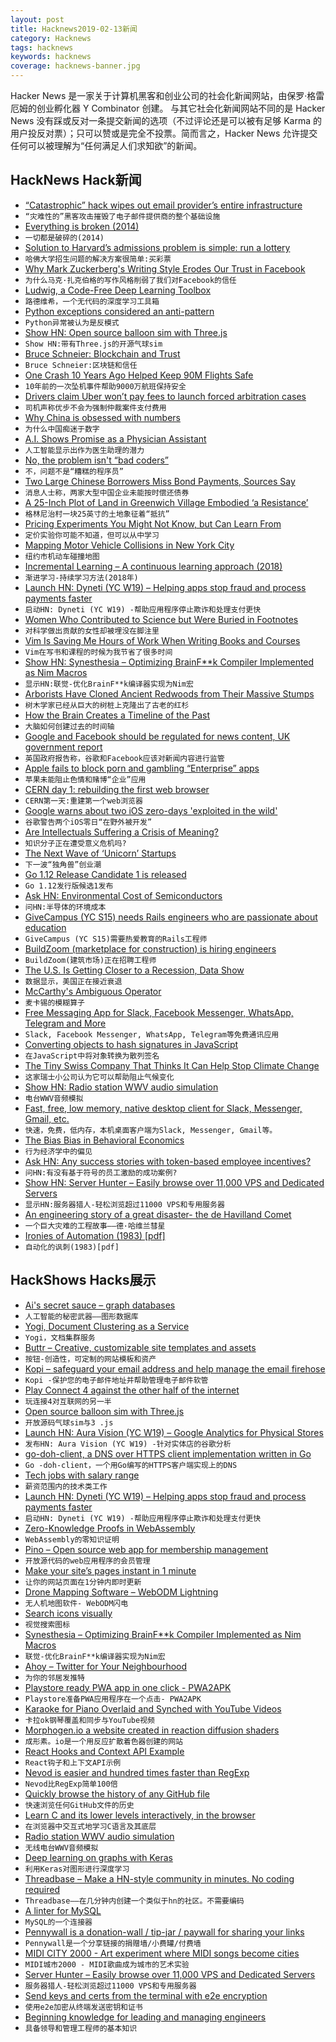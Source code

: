 ```yaml
---
layout: post
title: Hacknews2019-02-13新闻
category: Hacknews
tags: hacknews
keywords: hacknews
coverage: hacknews-banner.jpg
---
```


Hacker News 是一家关于计算机黑客和创业公司的社会化新闻网站，由保罗·格雷厄姆的创业孵化器 Y Combinator 创建。
与其它社会化新闻网站不同的是 Hacker News 没有踩或反对一条提交新闻的选项（不过评论还是可以被有足够 Karma 的用户投反对票）；只可以赞或是完全不投票。简而言之，Hacker News 允许提交任何可以被理解为“任何满足人们求知欲”的新闻。

## HackNews Hack新闻


- [“Catastrophic” hack wipes out email provider’s entire infrastructure](https://arstechnica.com/information-technology/2019/02/catastrophic-hack-on-email-provider-destroys-almost-two-decades-of-data/)
- `“灾难性的”黑客攻击摧毁了电子邮件提供商的整个基础设施`
- [Everything is broken (2014)](https://medium.com/message/everything-is-broken-81e5f33a24e1)
- `一切都是破碎的(2014)`
- [Solution to Harvard’s admissions problem is simple: run a lottery](https://qz.com/1520155/harvard-needs-to-introduce-a-lottery-for-truly-fair-admissions/)
- `哈佛大学招生问题的解决方案很简单:买彩票`
- [Why Mark Zuckerberg&#39;s Writing Style Erodes Our Trust in Facebook](https://slab.com/blog/zuckerberg-writing-trust/)
- `为什么马克·扎克伯格的写作风格削弱了我们对Facebook的信任`
- [Ludwig, a Code-Free Deep Learning Toolbox](https://eng.uber.com/introducing-ludwig/)
- `路德维希，一个无代码的深度学习工具箱`
- [Python exceptions considered an anti-pattern](https://sobolevn.me/2019/02/python-exceptions-considered-an-antipattern)
- `Python异常被认为是反模式`
- [Show HN: Open source balloon sim with Three.js](https://alexanderperrin.com.au/triangles/ballooning/)
- `Show HN:带有Three.js的开源气球sim`
- [Bruce Schneier: Blockchain and Trust](https://www.schneier.com/blog/archives/2019/02/blockchain_and_.html)
- `Bruce Schneier:区块链和信任`
- [One Crash 10 Years Ago Helped Keep 90M Flights Safe](https://www.bloomberg.com/news/articles/2019-02-12/the-colgan-air-crash-helped-keep-90-million-flights-safe)
- `10年前的一次坠机事件帮助9000万航班保持安全`
- [Drivers claim Uber won’t pay fees to launch forced arbitration cases](https://www.reuters.com/article/legal-us-otc-uber/forced-into-arbitration-12500-drivers-claim-uber-wont-pay-fees-to-launch-cases-idUSKBN1O52C6)
- `司机声称优步不会为强制仲裁案件支付费用`
- [Why China is obsessed with numbers](http://www.bbc.com/travel/story/20190210-why-china-is-obsessed-with-numbers)
- `为什么中国痴迷于数字`
- [A.I. Shows Promise as a Physician Assistant](https://www.nytimes.com/2019/02/11/health/artificial-intelligence-medical-diagnosis.html)
- `人工智能显示出作为医生助理的潜力`
- [No, the problem isn&#39;t “bad coders”](https://medium.com/@sgrif/no-the-problem-isnt-bad-coders-ed4347810270)
- `不，问题不是“糟糕的程序员”`
- [Two Large Chinese Borrowers Miss Bond Payments, Sources Say](https://www.bloomberg.com/news/articles/2019-02-11/two-large-chinese-borrowers-are-said-to-miss-bond-payments)
- `消息人士称，两家大型中国企业未能按时偿还债券`
- [A 25-Inch Plot of Land in Greenwich Village Embodied ‘a Resistance’](https://www.nytimes.com/2019/02/10/nyregion/hess-triangle-greenwich-village.html)
- `格林尼治村一块25英寸的土地象征着“抵抗”`
- [Pricing Experiments You Might Not Know, but Can Learn From](https://conversionxl.com/blog/pricing-experiments-you-might-not-know-but-can-learn-from/)
- `定价实验你可能不知道，但可以从中学习`
- [Mapping Motor Vehicle Collisions in New York City](https://toddwschneider.com/posts/nyc-motor-vehicle-collisions-map/)
- `纽约市机动车碰撞地图`
- [Incremental Learning – A continuous learning approach (2018)](https://kishorepv.github.io/The-value-of-Incremental_learning/)
- `渐进学习-持续学习方法(2018年)`
- [Launch HN: Dyneti (YC W19) – Helping apps stop fraud and process payments faster](item?id=19145785)
- `启动HN: Dyneti (YC W19) -帮助应用程序停止欺诈和处理支付更快`
- [Women Who Contributed to Science but Were Buried in Footnotes](https://www.theatlantic.com/science/archive/2019/02/womens-history-in-science-hidden-footnotes/582472/)
- `对科学做出贡献的女性却被埋没在脚注里`
- [Vim Is Saving Me Hours of Work When Writing Books and Courses](https://nickjanetakis.com/blog/vim-is-saving-me-hours-of-work-when-writing-books-and-courses)
- `Vim在写书和课程的时候为我节省了很多时间`
- [Show HN: Synesthesia – Optimizing BrainF**k Compiler Implemented as Nim Macros](https://github.com/Jeff-Ciesielski/synesthesia)
- `显示HN:联觉-优化BrainF**k编译器实现为Nim宏`
- [Arborists Have Cloned Ancient Redwoods from Their Massive Stumps](https://e360.yale.edu/digest/arborists-have-cloned-ancient-redwoods-from-their-massive-stumps)
- `树木学家已经从巨大的树桩上克隆出了古老的红杉`
- [How the Brain Creates a Timeline of the Past](https://www.quantamagazine.org/how-the-brain-creates-a-timeline-of-the-past-20190212/)
- `大脑如何创建过去的时间轴`
- [Google and Facebook should be regulated for news content, UK government report](https://www.cnbc.com/2019/02/12/google-facebook-apple-news-should-be-regulated-uk-government-report.html)
- `英国政府报告称，谷歌和Facebook应该对新闻内容进行监管`
- [Apple fails to block porn and gambling “Enterprise” apps](https://techcrunch.com/2019/02/12/apple-porn-gambling-apps/)
- `苹果未能阻止色情和赌博“企业”应用`
- [CERN day 1: rebuilding the first web browser](https://remysharp.com/2019/02/12/cern-day-1)
- `CERN第一天:重建第一个web浏览器`
- [Google warns about two iOS zero-days &#39;exploited in the wild&#39;](https://www.zdnet.com/article/google-warns-about-two-ios-zero-days-exploited-in-the-wild/)
- `谷歌警告两个iOS零日“在野外被开发”`
- [Are Intellectuals Suffering a Crisis of Meaning?](https://blogs.scientificamerican.com/beautiful-minds/are-intellectuals-suffering-a-crisis-of-meaning/)
- `知识分子正在遭受意义危机吗?`
- [The Next Wave of ‘Unicorn’ Startups](https://www.nytimes.com/2019/02/10/technology/new-wave-unicorn-start-ups.html)
- `下一波“独角兽”创业潮`
- [Go 1.12 Release Candidate 1 is released](https://groups.google.com/forum/#!msg/golang-announce/r0R2jijOjBo/Egi-Q4uWGQAJ)
- `Go 1.12发行版候选1发布`
- [Ask HN: Environmental Cost of Semiconductors](item?id=19144827)
- `问HN:半导体的环境成本`
- [GiveCampus (YC S15) needs Rails engineers who are passionate about education](https://www.givecampus.com/careers#engineering)
- `GiveCampus (YC S15)需要热爱教育的Rails工程师`
- [BuildZoom (marketplace for construction) is hiring engineers](https://jobs.lever.co/buildzoom)
- `BuildZoom(建筑市场)正在招聘工程师`
- [The U.S. Is Getting Closer to a Recession, Data Show](https://www.barrons.com/articles/the-u-s-is-in-the-late-stages-of-expansion-data-show-51549642305?mod=bol-social-fb)
- `数据显示，美国正在接近衰退`
- [McCarthy&#39;s Ambiguous Operator](http://www.randomhacks.net/2005/10/11/amb-operator/)
- `麦卡锡的模糊算子`
- [Free Messaging App for Slack, Facebook Messenger, WhatsApp, Telegram and More](https://meetfranz.com/)
- `Slack, Facebook Messenger, WhatsApp, Telegram等免费通讯应用`
- [Converting objects to hash signatures in JavaScript](https://kuby.ca/converting-objects-to-hash-signatures-in-javascript/)
- `在JavaScript中将对象转换为散列签名`
- [The Tiny Swiss Company That Thinks It Can Help Stop Climate Change](https://www.nytimes.com/2019/02/12/magazine/climeworks-business-climate-change.html)
- `这家瑞士小公司认为它可以帮助阻止气候变化`
- [Show HN: Radio station WWV audio simulation](https://wwv.mcodes.org)
- `电台WWV音频模拟`
- [Fast, free, low memory, native desktop client for Slack, Messenger, Gmail, etc.](https://volt.ws)
- `快速，免费，低内存，本机桌面客户端为Slack, Messenger, Gmail等。`
- [The Bias Bias in Behavioral Economics](https://www.nowpublishers.com/article/Details/RBE-0092)
- `行为经济学中的偏见`
- [Ask HN: Any success stories with token-based employee incentives?](item?id=19143194)
- `问HN:有没有基于符号的员工激励的成功案例?`
- [Show HN: Server Hunter – Easily browse over 11,000 VPS and Dedicated Servers](https://www.serverhunter.com)
- `显示HN:服务器猎人-轻松浏览超过11000 VPS和专用服务器`
- [An engineering story of a great disaster- the de Havilland Comet](http://www.greatdisasters.co.uk/the-de-havilland-comet/)
- `一个巨大灾难的工程故事——德·哈维兰彗星`
- [Ironies of Automation (1983) [pdf]](https://www.ise.ncsu.edu/wp-content/uploads/2017/02/Bainbridge_1983_Automatica.pdf)
- `自动化的讽刺(1983)[pdf]`


## HackShows Hacks展示

- [ Ai&#39;s secret sauce – graph databases](https://hackernoon.com/when-is-the-singularity-coming-21cb436e1172)
- `人工智能的秘密武器——图形数据库`
- [ Yogi, Document Clustering as a Service](https://cluster.meetyogi.com/)
- `Yogi，文档集群服务`
- [ Buttr – Creative, customizable site templates and assets](https://buttr.xyz)
- `按钮-创造性，可定制的网站模板和资产`
- [ Kopi – safeguard your email address and help manage the email firehose](https://kopi.cloud)
- `Kopi -保护您的电子邮件地址并帮助管理电子邮件软管`
- [ Play Connect 4 against the other half of the internet](https://foursnet.com/)
- `玩连接4对互联网的另一半`
- [ Open source balloon sim with Three.js](https://alexanderperrin.com.au/triangles/ballooning/)
- `开放源码气球sim与3 .js`
- [Launch HN: Aura Vision (YC W19) – Google Analytics for Physical Stores](https://news.ycombinator.com/item?id=19136734)
- `发布HN: Aura Vision (YC W19) -针对实体店的谷歌分析`
- [ go-doh-client, a DNS over HTTPS client implementation written in Go](https://github.com/babolivier/go-doh-client)
- `Go -doh-client，一个用Go编写的HTTPS客户端实现上的DNS`
- [ Tech jobs with salary range](https://pewa.site/)
- `薪资范围内的技术类工作`
- [Launch HN: Dyneti (YC W19) – Helping apps stop fraud and process payments faster](https://news.ycombinator.com/item?id=19145785)
- `启动HN: Dyneti (YC W19) -帮助应用程序停止欺诈和处理支付更快`
- [ Zero-Knowledge Proofs in WebAssembly](https://zkwasm.kobi.one)
- `WebAssembly的零知识证明`
- [ Pino – Open source web app for membership management](https://pinomembers.com)
- `开放源代码的web应用程序的会员管理`
- [ Make your site’s pages instant in 1 minute](https://instant.page/)
- `让你的网站页面在1分钟内即时更新`
- [ Drone Mapping Software – WebODM Lightning](https://webodm.net)
- `无人机地图软件- WebODM闪电`
- [ Search icons visually](http://compute.vision/nouns/index.html)
- `视觉搜索图标`
- [ Synesthesia – Optimizing BrainF**k Compiler Implemented as Nim Macros](https://github.com/Jeff-Ciesielski/synesthesia)
- `联觉-优化BrainF**k编译器实现为Nim宏`
- [ Ahoy – Twitter for Your Neighbourhood](https://itsahoy.com/)
- `为你的邻居发推特`
- [ Playstore ready PWA app in one click - PWA2APK](https://news.ycombinator.com/item?id=19143426)
- `Playstore准备PWA应用程序在一个点击- PWA2APK`
- [ Karaoke for Piano Overlaid and Synched with YouTube Videos](https://pianop.ly/)
- `卡拉ok钢琴覆盖和同步与YouTube视频`
- [ Morphogen.io a website created in reaction diffusion shaders](https://www.morphogen.io/)
- `成形素。io是一个用反应扩散着色器创建的网站`
- [ React Hooks and Context API Example](https://github.com/ohbarye/react-kana-provider)
- `React钩子和上下文API示例`
- [ Nevod is easier and hundred times faster than RegExp](https://nevod.nezaboodka.com/#playground)
- `Nevod比RegExp简单100倍`
- [ Quickly browse the history of any GitHub file](https://githistory.xyz/)
- `快速浏览任何GitHub文件的历史`
- [ Learn C and its lower levels interactively, in the browser](https://news.ycombinator.com/item?id=19126544)
- `在浏览器中交互式地学习C语言及其底层`
- [ Radio station WWV audio simulation](https://wwv.mcodes.org)
- `无线电台WWV音频模拟`
- [ Deep learning on graphs with Keras](https://github.com/danielegrattarola/spektral)
- `利用Keras对图形进行深度学习`
- [ Threadbase – Make a HN-style community in minutes. No coding required](https://threadbase.io)
- `Threadbase——在几分钟内创建一个类似于hn的社区。不需要编码`
- [ A linter for MySQL](https://github.com/joereynolds/sql-lint)
- `MySQL的一个连接器`
- [ Pennywall is a donation-wall / tip-jar / paywall for sharing your links](https://github.com/0xfe/pennywall)
- `Pennywall是一个分享链接的捐赠墙/小费罐/付费墙`
- [ MIDI CITY 2000 - Art experiment where MIDI songs become cities](http://midicity-2000.glitch.me/)
- `MIDI城市2000 - MIDI歌曲成为城市的艺术实验`
- [ Server Hunter – Easily browse over 11,000 VPS and Dedicated Servers](https://www.serverhunter.com)
- `服务器猎人-轻松浏览超过11000 VPS和专用服务器`
- [ Send keys and certs from the terminal with e2e encryption](https://www.fluidkeys.com/blog/release-0-4-send-encrypted-files/)
- `使用e2e加密从终端发送密钥和证书`
- [ Beginning knowledge for leading and managing engineers](https://github.com/peterlamar/beginning-engineering-leader)
- `具备领导和管理工程师的基本知识`


